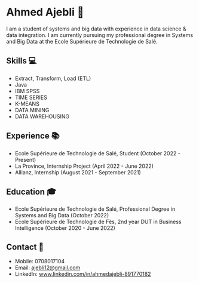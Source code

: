 # Ahmed Ajebli 🚀

I am a student of systems and big data with experience in data science & data integration. I am currently pursuing my professional degree in Systems and Big Data at the Ecole Supérieure de Technologie de Salé.

## Skills 💻
- Extract, Transform, Load (ETL)
- Java
- IBM SPSS
- TIME SERIES
- K-MEANS
- DATA MINING
- DATA WAREHOUSING

## Experience 📚
- Ecole Supérieure de Technologie de Salé, Student (October 2022 - Present)
- La Province, Internship Project (April 2022 - June 2022)
- Allianz, Internship (August 2021 - September 2021)

## Education 🎓
- Ecole Supérieure de Technologie de Salé, Professional Degree in Systems and Big Data (October 2022)
- Ecole Supérieure de Technologie de Fès, 2nd year DUT in Business Intelligence (October 2020 - June 2022)

## Contact 📱
- Mobile: 0708017104
- Email: ajebli12@gmail.com
- LinkedIn: www.linkedin.com/in/ahmedajebli-891770182
